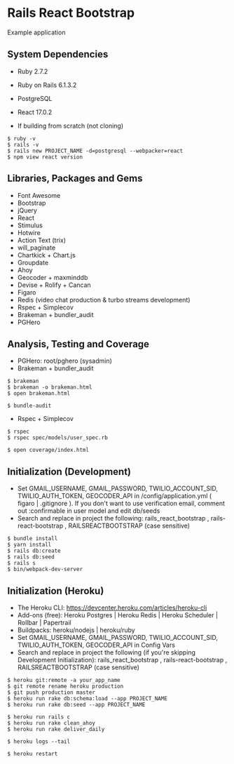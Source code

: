 # Rails React Bootstrap

Example application


## System Dependencies

* Ruby 2.7.2
* Ruby on Rails 6.1.3.2
* PostgreSQL
* React 17.0.2

* If building from scratch (not cloning)
```
$ ruby -v
$ rails -v
$ rails new PROJECT_NAME -d=postgresql --webpacker=react
$ npm view react version
```


## Libraries, Packages and Gems

* Font Awesome
* Bootstrap
* jQuery
* React
* Stimulus
* Hotwire
* Action Text (trix)
* will_paginate
* Chartkick + Chart.js
* Groupdate
* Ahoy
* Geocoder + maxminddb
* Devise + Rolify + Cancan
* Figaro
* Redis (video chat production & turbo streams development)
* Rspec + Simplecov
* Brakeman + bundler_audit
* PGHero


## Analysis, Testing and Coverage

* PGHero: root/pghero (sysadmin)
* Brakeman + bundler_audit
```
$ brakeman
$ brakeman -o brakeman.html
$ open brakeman.html

$ bundle-audit
```
* Rspec + Simplecov
```
$ rspec
$ rspec spec/models/user_spec.rb

$ open coverage/index.html
```


## Initialization (Development)

* Set GMAIL_USERNAME, GMAIL_PASSWORD, TWILIO_ACCOUNT_SID, TWILIO_AUTH_TOKEN, GEOCODER_API in /config/application.yml ( figaro | .gitignore ). If you don't want to use verification email, comment out :confirmable in user model and edit db/seeds
* Search and replace in project the following:  rails_react_bootstrap , rails-react-bootstrap , RAILSREACTBOOTSTRAP (case sensitive)
```
$ bundle install
$ yarn install
$ rails db:create
$ rails db:seed
$ rails s
$ bin/webpack-dev-server
```


## Initialization (Heroku)

* The Heroku CLI: https://devcenter.heroku.com/articles/heroku-cli
* Add-ons (free): Heroku Postgres | Heroku Redis | Heroku Scheduler | Rollbar | Papertrail
* Buildpacks: heroku/nodejs | heroku/ruby
* Set GMAIL_USERNAME, GMAIL_PASSWORD, TWILIO_ACCOUNT_SID, TWILIO_AUTH_TOKEN, GEOCODER_API in Config Vars
* Search and replace in project the following (if you're skipping Development Initialization):  rails_react_bootstrap , rails-react-bootstrap , RAILSREACTBOOTSTRAP (case sensitive)
```
$ heroku git:remote -a your_app_name
$ git remote rename heroku production
$ git push production master
$ heroku run rake db:schema:load --app PROJECT_NAME
$ heroku run rake db:seed --app PROJECT_NAME

$ heroku run rails c
$ heroku run rake clean_ahoy
$ heroku run rake deliver_daily

$ heroku logs --tail

$ heroku restart
```
